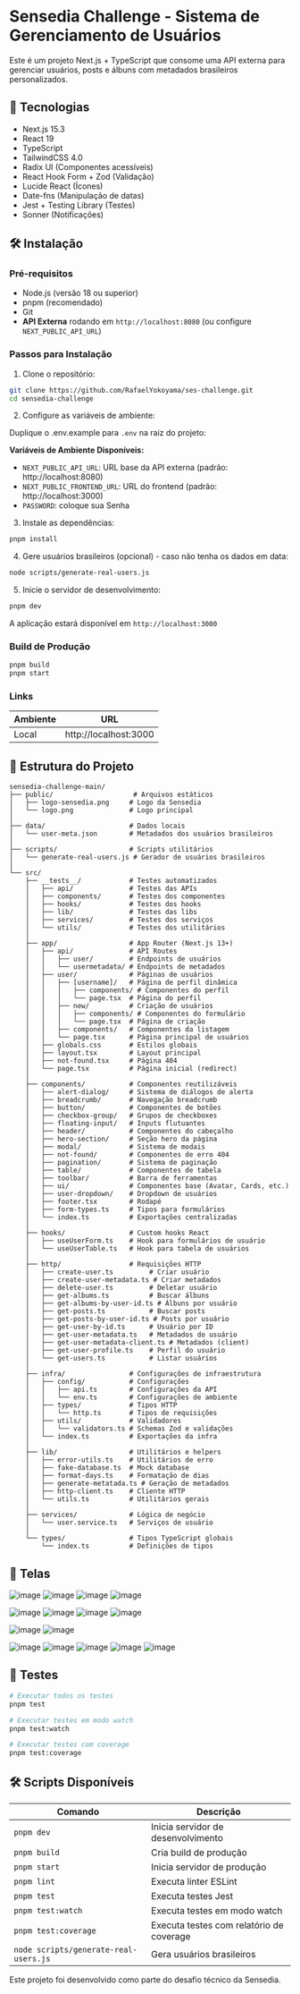 # Sensedia Challenge - Sistema de Gerenciamento de Usuários

Este é um projeto Next.js + TypeScript que consome uma API externa para gerenciar usuários, posts e álbuns com metadados brasileiros personalizados.

## 🚀 Tecnologias

- Next.js 15.3
- React 19
- TypeScript
- TailwindCSS 4.0
- Radix UI (Componentes acessíveis)
- React Hook Form + Zod (Validação)
- Lucide React (Ícones)
- Date-fns (Manipulação de datas)
- Jest + Testing Library (Testes)
- Sonner (Notificações)

## 🛠️ Instalação

### Pré-requisitos

- Node.js (versão 18 ou superior)
- pnpm (recomendado)
- Git
- **API Externa** rodando em `http://localhost:8080` (ou configure `NEXT_PUBLIC_API_URL`)

### Passos para Instalação

1. Clone o repositório:

```bash
git clone https://github.com/RafaelYokoyama/ses-challenge.git
cd sensedia-challenge
```

2. Configure as variáveis de ambiente:

Duplique o .env.example para `.env` na raiz do projeto:

**Variáveis de Ambiente Disponíveis:**

- `NEXT_PUBLIC_API_URL`: URL base da API externa (padrão: http://localhost:8080)
- `NEXT_PUBLIC_FRONTEND_URL`: URL do frontend (padrão: http://localhost:3000)
- `PASSWORD`: coloque sua Senha

3. Instale as dependências:

```bash
pnpm install
```

4. Gere usuários brasileiros (opcional) - caso não tenha os dados em data:

```bash
node scripts/generate-real-users.js
```

5. Inicie o servidor de desenvolvimento:

```bash
pnpm dev
```

A aplicação estará disponível em `http://localhost:3000`

### Build de Produção

```bash
pnpm build
pnpm start
```

### Links

| Ambiente | URL                   |
| -------- | --------------------- |
| Local    | http://localhost:3000 |

## 📁 Estrutura do Projeto

```
sensedia-challenge-main/
├── public/                    # Arquivos estáticos
│   ├── logo-sensedia.png     # Logo da Sensedia
│   └── logo.png              # Logo principal
│
├── data/                     # Dados locais
│   └── user-meta.json        # Metadados dos usuários brasileiros
│
├── scripts/                  # Scripts utilitários
│   └── generate-real-users.js # Gerador de usuários brasileiros
│
└── src/
    ├── __tests__/            # Testes automatizados
    │   ├── api/              # Testes das APIs
    │   ├── components/       # Testes dos componentes
    │   ├── hooks/            # Testes dos hooks
    │   ├── lib/              # Testes das libs
    │   ├── services/         # Testes dos serviços
    │   └── utils/            # Testes dos utilitários
    │
    ├── app/                  # App Router (Next.js 13+)
    │   ├── api/              # API Routes
    │   │   ├── user/         # Endpoints de usuários
    │   │   └── usermetadata/ # Endpoints de metadados
    │   ├── user/             # Páginas de usuários
    │   │   ├── [username]/   # Página de perfil dinâmica
    │   │   │   ├── components/ # Componentes do perfil
    │   │   │   └── page.tsx  # Página do perfil
    │   │   ├── new/          # Criação de usuários
    │   │   │   ├── components/ # Componentes do formulário
    │   │   │   └── page.tsx  # Página de criação
    │   │   ├── components/   # Componentes da listagem
    │   │   └── page.tsx      # Página principal de usuários
    │   ├── globals.css       # Estilos globais
    │   ├── layout.tsx        # Layout principal
    │   ├── not-found.tsx     # Página 404
    │   └── page.tsx          # Página inicial (redirect)
    │
    ├── components/           # Componentes reutilizáveis
    │   ├── alert-dialog/     # Sistema de diálogos de alerta
    │   ├── breadcrumb/       # Navegação breadcrumb
    │   ├── button/           # Componentes de botões
    │   ├── checkbox-group/   # Grupos de checkboxes
    │   ├── floating-input/   # Inputs flutuantes
    │   ├── header/           # Componentes do cabeçalho
    │   ├── hero-section/     # Seção hero da página
    │   ├── modal/            # Sistema de modais
    │   ├── not-found/        # Componentes de erro 404
    │   ├── pagination/       # Sistema de paginação
    │   ├── table/            # Componentes de tabela
    │   ├── toolbar/          # Barra de ferramentas
    │   ├── ui/               # Componentes base (Avatar, Cards, etc.)
    │   ├── user-dropdown/    # Dropdown de usuários
    │   ├── footer.tsx        # Rodapé
    │   ├── form-types.ts     # Tipos para formulários
    │   └── index.ts          # Exportações centralizadas
    │
    ├── hooks/                # Custom hooks React
    │   ├── useUserForm.ts    # Hook para formulários de usuário
    │   └── useUserTable.ts   # Hook para tabela de usuários
    │
    ├── http/                 # Requisições HTTP
    │   ├── create-user.ts         # Criar usuário
    │   ├── create-user-metadata.ts # Criar metadados
    │   ├── delete-user.ts         # Deletar usuário
    │   ├── get-albums.ts          # Buscar álbuns
    │   ├── get-albums-by-user-id.ts # Álbuns por usuário
    │   ├── get-posts.ts           # Buscar posts
    │   ├── get-posts-by-user-id.ts # Posts por usuário
    │   ├── get-user-by-id.ts      # Usuário por ID
    │   ├── get-user-metadata.ts   # Metadados do usuário
    │   ├── get-user-metadata-client.ts # Metadados (client)
    │   ├── get-user-profile.ts    # Perfil do usuário
    │   └── get-users.ts           # Listar usuários
    │
    ├── infra/                # Configurações de infraestrutura
    │   ├── config/           # Configurações
    │   │   ├── api.ts        # Configurações da API
    │   │   └── env.ts        # Configurações de ambiente
    │   ├── types/            # Tipos HTTP
    │   │   └── http.ts       # Tipos de requisições
    │   ├── utils/            # Validadores
    │   │   └── validators.ts # Schemas Zod e validações
    │   └── index.ts          # Exportações da infra
    │
    ├── lib/                  # Utilitários e helpers
    │   ├── error-utils.ts    # Utilitários de erro
    │   ├── fake-database.ts  # Mock database
    │   ├── format-days.ts    # Formatação de dias
    │   ├── generate-metatada.ts # Geração de metadados
    │   ├── http-client.ts    # Cliente HTTP
    │   └── utils.ts          # Utilitários gerais
    │
    ├── services/             # Lógica de negócio
    │   └── user.service.ts   # Serviços de usuário
    │
    └── types/                # Tipos TypeScript globais
        └── index.ts          # Definições de tipos
```

## 🧪 Telas
![image](https://github.com/user-attachments/assets/532d5813-1117-4986-81ed-da9eb2e27f96)
![image](https://github.com/user-attachments/assets/42336589-35fc-46d1-b12a-cfa190ac385f)
![image](https://github.com/user-attachments/assets/a85820ca-f160-4f2b-a517-00ce8d7c9eeb)
![image](https://github.com/user-attachments/assets/aacd656f-bda1-41d0-95cc-7004daeb8d3c)

![image](https://github.com/user-attachments/assets/e8bab01c-1266-4112-9452-527ef99ce37e)
![image](https://github.com/user-attachments/assets/ac740bf2-f340-4b74-a74a-64814df236bf)
![image](https://github.com/user-attachments/assets/1aefa666-fec8-4638-95ee-9b56b4b3d497)
![image](https://github.com/user-attachments/assets/1a99c018-e3b8-419d-9b2c-fdb08b975982)

![image](https://github.com/user-attachments/assets/b1bd102d-bb92-4110-9ab4-57439a5c81ce)
![image](https://github.com/user-attachments/assets/846c83a4-a44c-406d-b7c9-92381fa35ddb)

![image](https://github.com/user-attachments/assets/70406c9d-211c-4531-9b56-3a532643cd1c)
![image](https://github.com/user-attachments/assets/cb1cc560-6d96-499b-a7ce-c16afb02027b)
![image](https://github.com/user-attachments/assets/680f2e8e-1d58-4120-a8db-51a62978f55e)
![image](https://github.com/user-attachments/assets/df9ff033-20b7-4a88-9f37-40dfc33b11b1)
![image](https://github.com/user-attachments/assets/dcb5e2a4-dfaa-4455-b01f-e6760c76ddd9)


## 🧪 Testes

```bash
# Executar todos os testes
pnpm test

# Executar testes em modo watch
pnpm test:watch

# Executar testes com coverage
pnpm test:coverage
```

## 🛠️ Scripts Disponíveis

| Comando                               | Descrição                                |
| ------------------------------------- | ---------------------------------------- |
| `pnpm dev`                            | Inicia servidor de desenvolvimento       |
| `pnpm build`                          | Cria build de produção                   |
| `pnpm start`                          | Inicia servidor de produção              |
| `pnpm lint`                           | Executa linter ESLint                    |
| `pnpm test`                           | Executa testes Jest                      |
| `pnpm test:watch`                     | Executa testes em modo watch             |
| `pnpm test:coverage`                  | Executa testes com relatório de coverage |
| `node scripts/generate-real-users.js` | Gera usuários brasileiros                |

Este projeto foi desenvolvido como parte do desafio técnico da Sensedia.
